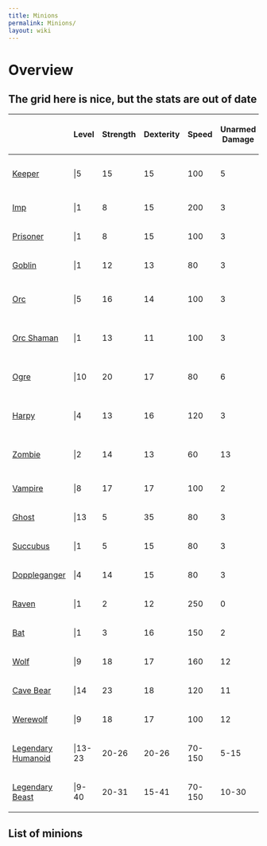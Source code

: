 ```yaml
---
title: Minions
permalink: Minions/
layout: wiki
---
```


Overview
========

The grid here is nice, but the stats are out of date
----------------------------------------------------

<table>
<thead>
<tr class="header">
<th></th>
<th><p>Level</p></th>
<th><p>Strength</p></th>
<th><p>Dexterity</p></th>
<th><p>Speed</p></th>
<th><p>Unarmed<br />
Damage</p></th>
<th><p>Salary</p></th>
<th><p>Can<br />
Equip</p></th>
<th><p>Skills</p></th>
</tr>
</thead>
<tbody>
<tr class="odd">
<td><p><a href="Keeper" class="uri" title="wikilink">Keeper</a></p></td>
<td><p>|5</p></td>
<td><p>15</p></td>
<td><p>15</p></td>
<td><p>100</p></td>
<td><p>5</p></td>
<td><p>-</p></td>
<td><p>YES</p></td>
<td><p>Sorcery 0.2</p></td>
</tr>
<tr class="even">
<td><p><a href="Imp" class="uri" title="wikilink">Imp</a></p></td>
<td><p>|1</p></td>
<td><p>8</p></td>
<td><p>15</p></td>
<td><p>200</p></td>
<td><p>3</p></td>
<td><p>-</p></td>
<td><p>-</p></td>
<td><p>-</p></td>
</tr>
<tr class="odd">
<td><p><a href="Prisoner" class="uri" title="wikilink">Prisoner</a></p></td>
<td><p>|1</p></td>
<td><p>8</p></td>
<td><p>15</p></td>
<td><p>100</p></td>
<td><p>3</p></td>
<td><p>-</p></td>
<td><p>-</p></td>
<td><p>-</p></td>
</tr>
<tr class="even">
<td><p><a href="Goblin" class="uri" title="wikilink">Goblin</a></p></td>
<td><p>|1</p></td>
<td><p>12</p></td>
<td><p>13</p></td>
<td><p>80</p></td>
<td><p>3</p></td>
<td><p>10</p></td>
<td><p>-</p></td>
</tr>
<tr class="odd">
<td><p><a href="Orc" class="uri" title="wikilink">Orc</a></p></td>
<td><p>|5</p></td>
<td><p>16</p></td>
<td><p>14</p></td>
<td><p>100</p></td>
<td><p>3</p></td>
<td><p>20</p></td>
<td><p>YES</p></td>
<td><p>Weapon 0.3</p></td>
</tr>
<tr class="even">
<td><p><a href="Orc_Shaman" title="wikilink">Orc Shaman</a></p></td>
<td><p>|1</p></td>
<td><p>13</p></td>
<td><p>11</p></td>
<td><p>100</p></td>
<td><p>3</p></td>
<td><p>20</p></td>
<td><p>YES</p></td>
<td><p>Sorcery 0.7</p></td>
</tr>
<tr class="odd">
<td><p><a href="Ogre" class="uri" title="wikilink">Ogre</a></p></td>
<td><p>|10</p></td>
<td><p>20</p></td>
<td><p>17</p></td>
<td><p>80</p></td>
<td><p>6</p></td>
<td><p>40</p></td>
<td><p>YES</p></td>
<td><p>Weapon 0.3</p></td>
</tr>
<tr class="even">
<td><p><a href="Harpy" class="uri" title="wikilink">Harpy</a></p></td>
<td><p>|4</p></td>
<td><p>13</p></td>
<td><p>16</p></td>
<td><p>120</p></td>
<td><p>3</p></td>
<td><p>40</p></td>
<td><p>YES</p></td>
<td><p>Archery 1.0</p></td>
</tr>
<tr class="odd">
<td><p><a href="Zombie" class="uri" title="wikilink">Zombie</a></p></td>
<td><p>|2</p></td>
<td><p>14</p></td>
<td><p>13</p></td>
<td><p>60</p></td>
<td><p>13</p></td>
<td><p>10</p></td>
<td><p>YES</p></td>
<td><p>Sorcery 0.1</p></td>
</tr>
<tr class="even">
<td><p><a href="Vampire" class="uri" title="wikilink">Vampire</a></p></td>
<td><p>|8</p></td>
<td><p>17</p></td>
<td><p>17</p></td>
<td><p>100</p></td>
<td><p>2</p></td>
<td><p>40</p></td>
<td><p>YES</p></td>
<td><p>-</p></td>
</tr>
<tr class="odd">
<td><p><a href="Ghost" class="uri" title="wikilink">Ghost</a></p></td>
<td><p>|13</p></td>
<td><p>5</p></td>
<td><p>35</p></td>
<td><p>80</p></td>
<td><p>3</p></td>
<td><p>-</p></td>
<td><p>-</p></td>
<td><p>-</p></td>
</tr>
<tr class="even">
<td><p><a href="Succubus" class="uri" title="wikilink">Succubus</a></p></td>
<td><p>|1</p></td>
<td><p>5</p></td>
<td><p>15</p></td>
<td><p>80</p></td>
<td><p>3</p></td>
<td><p>-</p></td>
<td><p>-</p></td>
<td><p>-</p></td>
</tr>
<tr class="odd">
<td><p><a href="Doppleganger" class="uri" title="wikilink">Doppleganger</a></p></td>
<td><p>|4</p></td>
<td><p>14</p></td>
<td><p>15</p></td>
<td><p>80</p></td>
<td><p>3</p></td>
<td><p>-</p></td>
<td><p>-</p></td>
<td><p>-</p></td>
</tr>
<tr class="even">
<td><p><a href="Raven" class="uri" title="wikilink">Raven</a></p></td>
<td><p>|1</p></td>
<td><p>2</p></td>
<td><p>12</p></td>
<td><p>250</p></td>
<td><p>0</p></td>
<td><p>-</p></td>
<td><p>-</p></td>
<td><p>-</p></td>
</tr>
<tr class="odd">
<td><p><a href="Bat" class="uri" title="wikilink">Bat</a></p></td>
<td><p>|1</p></td>
<td><p>3</p></td>
<td><p>16</p></td>
<td><p>150</p></td>
<td><p>2</p></td>
<td><p>-</p></td>
<td><p>-</p></td>
<td><p>-</p></td>
</tr>
<tr class="even">
<td><p><a href="Wolf" class="uri" title="wikilink">Wolf</a></p></td>
<td><p>|9</p></td>
<td><p>18</p></td>
<td><p>17</p></td>
<td><p>160</p></td>
<td><p>12</p></td>
<td><p>-</p></td>
<td><p>-</p></td>
<td><p>-</p></td>
</tr>
<tr class="odd">
<td><p><a href="Cave_Bear" title="wikilink">Cave Bear</a></p></td>
<td><p>|14</p></td>
<td><p>23</p></td>
<td><p>18</p></td>
<td><p>120</p></td>
<td><p>11</p></td>
<td><p>-</p></td>
<td><p>-</p></td>
<td><p>-</p></td>
</tr>
<tr class="even">
<td><p><a href="Werewolf" class="uri" title="wikilink">Werewolf</a></p></td>
<td><p>|9</p></td>
<td><p>18</p></td>
<td><p>17</p></td>
<td><p>100</p></td>
<td><p>12</p></td>
<td><p>-</p></td>
<td><p>YES</p></td>
<td><p>-</p></td>
</tr>
<tr class="odd">
<td><p><a href="Legendary_Humanoid" title="wikilink">Legendary Humanoid</a></p></td>
<td><p>|13-23</p></td>
<td><p>20-26</p></td>
<td><p>20-26</p></td>
<td><p>70-150</p></td>
<td><p>5-15</p></td>
<td><p>40</p></td>
<td><p>YES</p></td>
<td><p>All 0.0 – 1.0</p></td>
</tr>
<tr class="even">
<td><p><a href="Legendary_Beast" title="wikilink">Legendary Beast</a></p></td>
<td><p>|9-40</p></td>
<td><p>20-31</p></td>
<td><p>15-41</p></td>
<td><p>70-150</p></td>
<td><p>10-30</p></td>
<td><p>-</p></td>
<td><p>YES</p></td>
<td><p>-</p></td>
</tr>
</tbody>
</table>

List of minions
---------------
